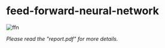 # feed-forward-neural-network

![ffn](https://drive.google.com/uc?export=view&id=1ghcXuJAHuIuhSi_0UT7tYmNKp1HXuRlT)

_Please read the "report.pdf" for more details._

